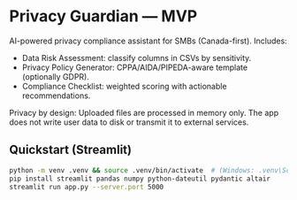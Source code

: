 # Privacy Guardian — MVP

AI-powered privacy compliance assistant for SMBs (Canada-first). Includes:
- Data Risk Assessment: classify columns in CSVs by sensitivity.
- Privacy Policy Generator: CPPA/AIDA/PIPEDA-aware template (optionally GDPR).
- Compliance Checklist: weighted scoring with actionable recommendations.

Privacy by design: Uploaded files are processed in memory only. The app does not write user data to disk or transmit it to external services.

## Quickstart (Streamlit)

```bash
python -m venv .venv && source .venv/bin/activate  # (Windows: .venv\Scripts\activate)
pip install streamlit pandas numpy python-dateutil pydantic altair
streamlit run app.py --server.port 5000
